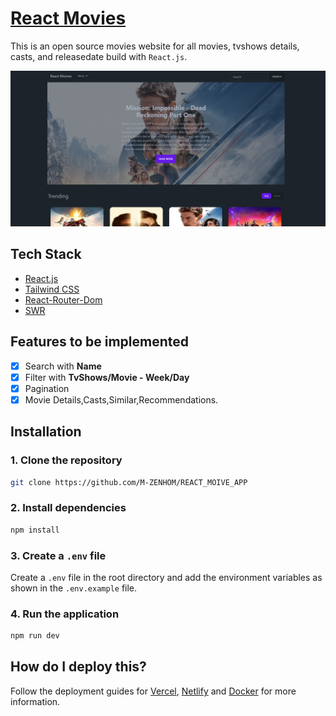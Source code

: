 ﻿# [React Movies](https://react-moive-app-delta.vercel.app/)

This is an open source movies website for all movies, tvshows details, casts, and releasedate build with `React.js`.

[![React Movies](./src/assets/landing-page-screenshot.png)](https://react-moive-app-delta.vercel.app/)

## Tech Stack

- [React.js](https://nextjs.org)
- [Tailwind CSS](https://tailwindcss.com)
- [React-Router-Dom](https://reactrouter.com/)
- [SWR](https://swr.vercel.app/)

## Features to be implemented

- [x] Search with **Name**
- [x] Filter with **TvShows/Movie - Week/Day**
- [x] Pagination
- [x] Movie Details,Casts,Similar,Recommendations.

## Installation

### 1. Clone the repository

```bash
git clone https://github.com/M-ZENHOM/REACT_MOIVE_APP
```

### 2. Install dependencies

```bash
npm install
```

### 3. Create a `.env` file

Create a `.env` file in the root directory and add the environment variables as shown in the `.env.example` file.

### 4. Run the application

```bash
npm run dev
```

## How do I deploy this?

Follow the deployment guides for [Vercel](https://create.t3.gg/en/deployment/vercel), [Netlify](https://create.t3.gg/en/deployment/netlify) and [Docker](https://create.t3.gg/en/deployment/docker) for more information.
